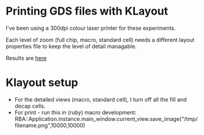 # Printing GDS files with KLayout

I've been using a 300dpi colour laser printer for these experiments.

Each level of zoom (full chip, macro, standard cell) needs a different layout properties file to keep the level of detail managable.

Results are [here](https://photos.app.goo.gl/TV9q7g9eB4HCG9fF9)

# Klayout setup

* For the detailed views (macro, standard cell), I turn off all the fill and decap cells.
* For print - run this in (ruby) macro development:
    RBA::Application.instance.main_window.current_view.save_image("/tmp/filename.png",10000,10000)
